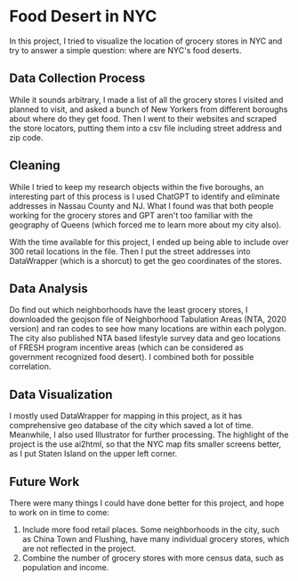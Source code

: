 # Food Desert in NYC
In this project, I tried to visualize the location of grocery stores in NYC and try to answer a simple question: where are NYC's food deserts.

## Data Collection Process

While it sounds arbitrary, I made a list of all the grocery stores I visited and planned to visit, and asked a bunch of New Yorkers from different boroughs about where do they get food.
Then I went to their websites and scraped the store locators, putting them into a csv file including street address and zip code. 

## Cleaning
While I tried to keep my research objects within the five boroughs, an interesting part of this process is I used ChatGPT to identify and eliminate addresses in Nassau County and NJ. What I found was that both people working for the grocery stores and GPT aren't too familiar with the geography of Queens (which forced me to learn more about my city also).

With the time available for this project, I ended up being able to include over 300 retail locations in the file. Then I put the street addresses into DataWrapper (which is a shorcut) to get the geo coordinates of the stores.

## Data Analysis
Do find out which neighborhoods have the least grocery stores, I downloaded the geojson file of Neighborhood Tabulation Areas (NTA, 2020 version) and ran codes to see how many locations are within each polygon.
The city also published NTA based lifestyle survey data and geo locations of FRESH program incentive areas (which can be considered as government recognized food desert). I combined both for possible correlation.

## Data Visualization
I mostly used DataWrapper for mapping in this project, as it has comprehensive geo database of the city which saved a lot of time. Meanwhile, I also used Illustrator for further processing.
The highlight of the project is the use ai2html, so that the NYC map fits smaller screens better, as I put Staten Island on the upper left corner.

## Future Work
There were many things I could have done better for this project, and hope to work on in time to come:
1. Include more food retail places. Some neighborhoods in the city, such as China Town and Flushing, have many individual grocery stores, which are not reflected in the project.
2. Combine the number of grocery stores with more census data, such as population and income.
